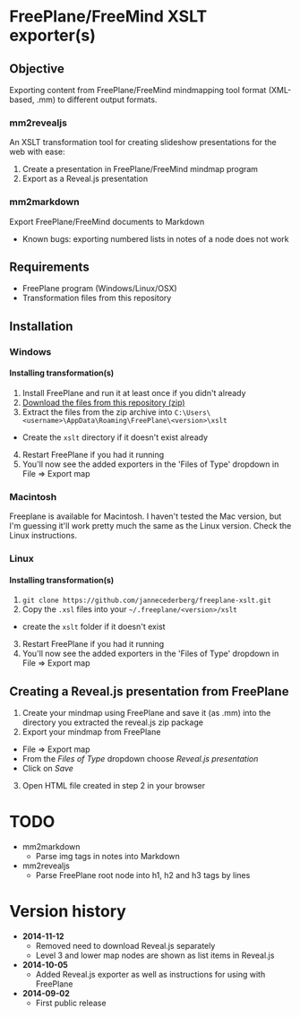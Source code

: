 # FreePlane/FreeMind XSLT exporter(s)

## Objective

Exporting content from FreePlane/FreeMind mindmapping tool format (XML-based, .mm) to different output formats.

### mm2revealjs

An XSLT transformation tool for creating slideshow presentations for the web with ease:

1. Create a presentation in FreePlane/FreeMind mindmap program
2. Export as a Reveal.js presentation

### mm2markdown

Export FreePlane/FreeMind documents to Markdown
  * Known bugs: exporting numbered lists in notes of a node does not work

## Requirements

- FreePlane program (Windows/Linux/OSX)
- Transformation files from this repository

## Installation

### Windows

#### Installing transformation(s)

1. Install FreePlane and run it at least once if you didn't already
2. [Download the files from this repository (zip)](https://github.com/jannecederberg/freeplane-xslt/archive/master.zip)
3. Extract the files from the zip archive into `C:\Users\<username>\AppData\Roaming\FreePlane\<version>\xslt`
  - Create the `xslt` directory if it doesn't exist already
4. Restart FreePlane if you had it running
5. You'll now see the added exporters in the 'Files of Type' dropdown in File => Export map

### Macintosh

Freeplane is available for Macintosh. I haven't tested the Mac version, but I'm guessing it'll work pretty much the same as the Linux version. Check the Linux instructions.

### Linux

#### Installing transformation(s)

1. `git clone https://github.com/jannecederberg/freeplane-xslt.git`
2. Copy the `.xsl` files into your `~/.freeplane/<version>/xslt`
  - create the `xslt` folder if it doesn't exist
3. Restart FreePlane if you had it running
4. You'll now see the added exporters in the 'Files of Type' dropdown in File => Export map

## Creating a Reveal.js presentation from FreePlane

1. Create your mindmap using FreePlane and save it (as .mm) into the directory you extracted the reveal.js zip package
2. Export your mindmap from FreePlane
  - File => Export map
  - From the *Files of Type* dropdown choose *Reveal.js presentation*
  - Click on *Save*
3. Open HTML file created in step 2 in your browser

# TODO

* mm2markdown
  - Parse img tags in notes into Markdown
* mm2revealjs
  - Parse FreePlane root node into h1, h2 and h3 tags by lines

# Version history

- **2014-11-12**
  - Removed need to download Reveal.js separately
  - Level 3 and lower map nodes are shown as list items in Reveal.js
- **2014-10-05**
  - Added Reveal.js exporter as well as instructions for using with FreePlane
- **2014-09-02**
  - First public release